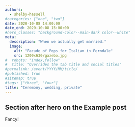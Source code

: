 ```yaml
---
authors:
  - shelby-hassell
#categories: ["one", "two"]
date: 2020-10-08 14:00:00
date_end: 2020-10-08 15:00:00
#hero_classes: "background-color--main-dark color--white"
meta:
  description: "When we actually get married."
  image:
    alt: "Facade of Pops for Italian in Ferndale"
    src: 1200x630/gazebo.jpg
#  robots: "index,follow"
#  title: "Overrides the tab title and social titles"
#permalink: /event/YYYY/MM/title/
#published: true
#sitemap: true
#tags: ["three", "four"]
title: "Ceremony, wedding, private"
---
```


## Section after hero on the Example post

Fancy!
